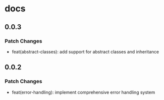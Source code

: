 # docs

## 0.0.3

### Patch Changes

- feat(abstract-classes): add support for abstract classes and inheritance

## 0.0.2

### Patch Changes

- feat(error-handling): implement comprehensive error handling system
